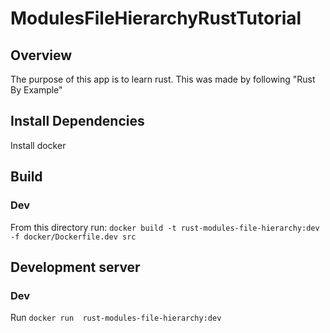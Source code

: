 # ModulesFileHierarchyRustTutorial

## Overview
The purpose of this app is to learn rust. This was made by following "Rust By Example"

## Install Dependencies
Install docker

## Build
### Dev
From this directory run: `docker build -t rust-modules-file-hierarchy:dev -f docker/Dockerfile.dev src`

## Development server
### Dev
Run `docker run  rust-modules-file-hierarchy:dev`
